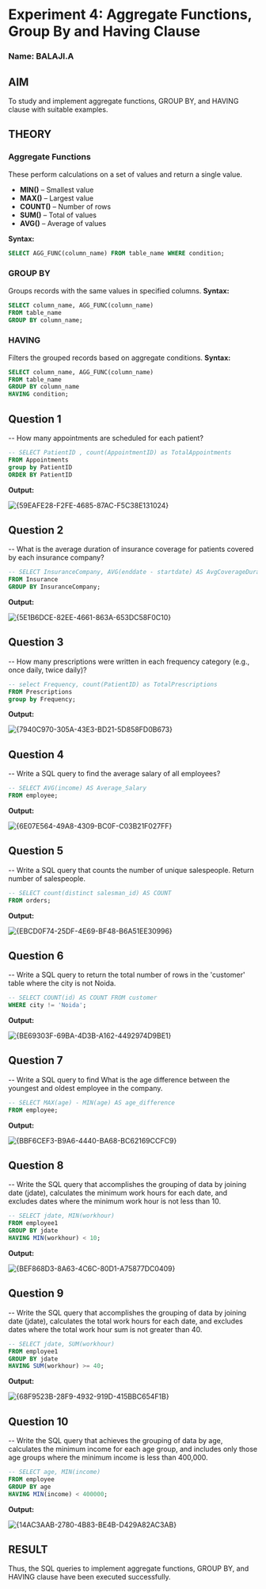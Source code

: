 # Experiment 4: Aggregate Functions, Group By and Having Clause
### Name: BALAJI.A
## AIM
To study and implement aggregate functions, GROUP BY, and HAVING clause with suitable examples.

## THEORY

### Aggregate Functions
These perform calculations on a set of values and return a single value.

- **MIN()** – Smallest value  
- **MAX()** – Largest value  
- **COUNT()** – Number of rows  
- **SUM()** – Total of values  
- **AVG()** – Average of values

**Syntax:**
```sql
SELECT AGG_FUNC(column_name) FROM table_name WHERE condition;
```
### GROUP BY
Groups records with the same values in specified columns.
**Syntax:**
```sql
SELECT column_name, AGG_FUNC(column_name)
FROM table_name
GROUP BY column_name;
```
### HAVING
Filters the grouped records based on aggregate conditions.
**Syntax:**
```sql
SELECT column_name, AGG_FUNC(column_name)
FROM table_name
GROUP BY column_name
HAVING condition;
```

**Question 1**
--
-- How many appointments are scheduled for each patient?

```sql
-- SELECT PatientID , count(AppointmentID) as TotalAppointments
FROM Appointments 
group by PatientID
ORDER BY PatientID
```

**Output:**

![{59EAFE28-F2FE-4685-87AC-F5C38E131024}](https://github.com/user-attachments/assets/6d32a569-f849-4dfb-a250-2001e77dcc36)


**Question 2**
---
-- What is the average duration of insurance coverage for patients covered by each insurance company?

```sql
-- SELECT InsuranceCompany, AVG(enddate - startdate) AS AvgCoverageDurationDays
FROM Insurance
GROUP BY InsuranceCompany;
```

**Output:**

![{5E1B6DCE-82EE-4661-863A-653DC58F0C10}](https://github.com/user-attachments/assets/c6af4213-92b2-46c5-9563-8adb3ad314b1)

**Question 3**
---
-- How many prescriptions were written in each frequency category (e.g., once daily, twice daily)?

```sql
-- select Frequency, count(PatientID) as TotalPrescriptions
FROM Prescriptions
group by Frequency; 
```

**Output:**

![{7940C970-305A-43E3-BD21-5D858FD0B673}](https://github.com/user-attachments/assets/afbb858e-526b-4bce-a47c-b47e3364083d)


**Question 4**
---
-- Write a SQL query to  find the average salary of all employees?

```sql
-- SELECT AVG(income) AS Average_Salary 
FROM employee; 
```

**Output:**

![{6E07E564-49A8-4309-BC0F-C03B21F027FF}](https://github.com/user-attachments/assets/93d27b02-c7e7-4b1e-bb88-630aff361d6e)


**Question 5**
---
-- Write a SQL query that counts the number of unique salespeople. Return number of salespeople.

```sql
-- SELECT count(distinct salesman_id) AS COUNT
FROM orders;
```

**Output:**

![{EBCD0F74-25DF-4E69-BF48-B6A51EE30996}](https://github.com/user-attachments/assets/76523df2-b174-410c-95bb-ce9259a1b381)


**Question 6**
---
-- Write a SQL query to return the total number of rows in the 'customer' table where the city is not Noida.
```sql
-- SELECT COUNT(id) AS COUNT FROM customer 
WHERE city != 'Noida';
```

**Output:**

![{BE69303F-69BA-4D3B-A162-4492974D9BE1}](https://github.com/user-attachments/assets/71aafff6-da35-448a-a654-e8ace830d37d)


**Question 7**
---
-- Write a SQL query to find What is the age difference between the youngest and oldest employee in the company.

```sql
-- SELECT MAX(age) - MIN(age) AS age_difference 
FROM employee;
```

**Output:**

![{BBF6CEF3-B9A6-4440-BA68-BC62169CCFC9}](https://github.com/user-attachments/assets/e6f68ed0-f339-4a53-9ccd-4462d140f784)


**Question 8**
---
-- Write the SQL query that accomplishes the grouping of data by joining date (jdate), calculates the minimum work hours for each date, and excludes dates where the minimum work hour is not less than 10.
```sql
-- SELECT jdate, MIN(workhour) 
FROM employee1 
GROUP BY jdate 
HAVING MIN(workhour) < 10; 
```

**Output:**

![{BEF868D3-8A63-4C6C-80D1-A75877DC0409}](https://github.com/user-attachments/assets/17d0e8fe-b308-4c5a-8ed8-7855f70a9573)


**Question 9**
---
-- Write the SQL query that accomplishes the grouping of data by joining date (jdate), calculates the total work hours for each date, and excludes dates where the total work hour sum is not greater than 40.

```sql
-- SELECT jdate, SUM(workhour)
FROM employee1 
GROUP BY jdate
HAVING SUM(workhour) >= 40;
```

**Output:**

![{68F9523B-28F9-4932-919D-415BBC654F1B}](https://github.com/user-attachments/assets/af436eb7-238f-4bed-b4f8-7eadd9a91a66)


**Question 10**
---
-- Write the SQL query that achieves the grouping of data by age, calculates the minimum income for each age group, and includes only those age groups where the minimum income is less than 400,000.
```sql
-- SELECT age, MIN(income) 
FROM employee 
GROUP BY age
HAVING MIN(income) < 400000;
```

**Output:**

![{14AC3AAB-2780-4B83-BE4B-D429A82AC3AB}](https://github.com/user-attachments/assets/d3fad928-f87a-4112-b64d-7d703a6ceba2)



## RESULT
Thus, the SQL queries to implement aggregate functions, GROUP BY, and HAVING clause have been executed successfully.
